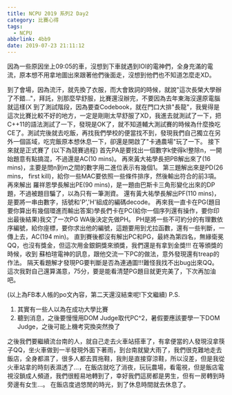 ```yaml
---
title: NCPU 2019 系列2 Day2
category: 比賽心得
tags:
  - NCPU
abbrlink: 4bb9
date: 2019-07-23 21:11:12
---
```

因為一些原因坐上09:05的車，沒想到下車就遇到IOI的電神們，全身充滿的電流，原本想不用拿地圖出來跟著他們後面走，沒想到他們也不知道怎麼走XD。
<!-- more -->
到了會場，因為流汗，就先換了衣服，而大會致詞的時候，就說"這次長榮大學辦了不錯..."，拜託，別那麼早舒服，比賽還沒辦完，不要因為去年東海沒還原電腦就這樣(X
到了測試階段，因為要查Codebook，就在門口大排"長龍"，我覺得是這次比賽比較不好的地方，一定是剛剛太早舒服了XD，我進去就測試了一下，把C++11的語法測試了一下，發現是OK了，就不知道輔大測試賽的時候為什麼換吃CE了。測試完後就去吃飯，再找我們學校的便當找不到，發現我們自己獨立在另外一個區域，吃完飯原本想休息一下，卻還是開啟了"卡通農場"玩了一下。
接下來就是正式賽了
(以下為競賽過程)
首先PA是要找出一個數字k使得k!整除n，一開始題意有點搞混，不過還是AC(10 mins)。
再來黃大祐學長把PB解出來了(16 mins)，主要是問n到m之間的數字用二進位表示有幾個1。
第三題解出來是PD(26 mins， first kill)，給你一些MAC要依照一些條件排序，然後輸出符合的前3項。
再來解出 羅祥恩學長解出PE(90 mins)，是一題由巴斯卡三角形變化出來的DP題，不過被題目騙了，以為只有一筆測資。
還有黃大祐學長解出PF(110 mins)，是要將一串由數字，括號和'P','H'組成的編碼decode。
再來我一直卡在PG(題目要你算出有幾個環進而輸出答案)學長們卡在PC(給你一個序列還有操作，要你印出最後結果)我交了一次PG WA後決定先做PH。
PH是將一些不可約分的有理數依序編號，給你座標，要你求出他的編號，這題要用到尤拉函數，還有一些判斷，一傳上去，AC(194 min)。
直到賽後都沒有解出PC和PG，最終為第四名，無緣衛冕QQ，也沒有獎金，但這次用金銀銅獎來頒獎，我們還是有拿到金獎!!!
在等頒獎的時候，收到 蘇柏瑄電神的訊息，跟他交流一下PC的做法，意外發現還有treap的作法。
隔天看題解才發現PG要判斷是否為連通圖!!!難怪我找不出bug出來QQ。
這次我對自己還算滿意，75分，要是能看清楚PG題目就更完美了，下次再加油吧。

(以上為FB本人帳的po文內容，第二天還沒結束呢!下文繼續)
P.S. 
1. 其實有一些人以為在成功大學比賽
2. 聽到消息，之後要慢慢用DOM Judge取代PC^2，暑假要應該要學一下DOM Judge，之後可能上機考究換突然換了

之後我們要繼續流台南的人，就自己走去火車站搭車了，有拿便當的人發現沒拿筷子QQ，坐火車做到一半發現外面下著雨，到台南就變大雨了，我們很克難地走去飯店，全身都濕了，很多人都去買拖鞋，我則是直接穿涼鞋，所以沒差，但是我從火車站拿的時刻表濕透了...，在飯店就吃了消夜，玩玩農場，看電視，但是飯店電視沒鎖成人頻道，我們很輕易地轉到了，幸好我們這房都是男生，但有一房轉到時旁邊有女生...。
在飯店度過悠閒的時光，到了休息時間就去休息了。